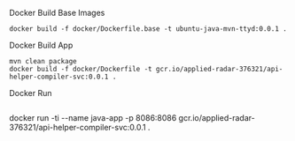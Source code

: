 Docker Build Base Images
```
docker build -f docker/Dockerfile.base -t ubuntu-java-mvn-ttyd:0.0.1 .
```
Docker Build App
```
mvn clean package
docker build -f docker/Dockerfile -t gcr.io/applied-radar-376321/api-helper-compiler-svc:0.0.1 .
```
Docker Run

```
```
docker run -ti --name java-app -p 8086:8086 gcr.io/applied-radar-376321/api-helper-compiler-svc:0.0.1 .
```